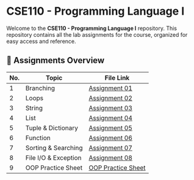 # CSE110 - Programming Language I

Welcome to the **CSE110 - Programming Language I** repository. This repository contains all the lab assignments for the course, organized for easy access and reference.

## 📝 Assignments Overview

| No.  | Topic                     | File Link |
|-------|---------------------------|-----------|
| 1     | Branching                 | [Assignment 01](CSE110_Lab_Assignment_01_(Branching).ipynb) |
| 2     | Loops                     | [Assignment 02](CSE110_Lab_Assignment_02_(Loops).ipynb) |
| 3     | String                    | [Assignment 03](CSE110_Lab_Assignment_03_(String).ipynb) |
| 4     | List                      | [Assignment 04](CSE110_Lab_Assignment_04_(List).ipynb) |
| 5     | Tuple & Dictionary        | [Assignment 05](CSE110_Lab_Assignment_05_(Tuple_&_Dictionary).ipynb) |
| 6     | Function                  | [Assignment 06](CSE110_Lab_Assignment_06_(Function).ipynb) |
| 7     | Sorting & Searching       | [Assignment 07](CSE110_Lab_Assignment_07_(Sorting_&_Searching).ipynb) |
| 8     | File I/O & Exception      | [Assignment 08](CSE110_Lab_Assignment_08_(File_I_O_%26_Exception).ipynb) |
| 9     | OOP Practice Sheet        | [OOP Practice Sheet](CSE110_OOP_Practice_Sheet.ipynb) |

